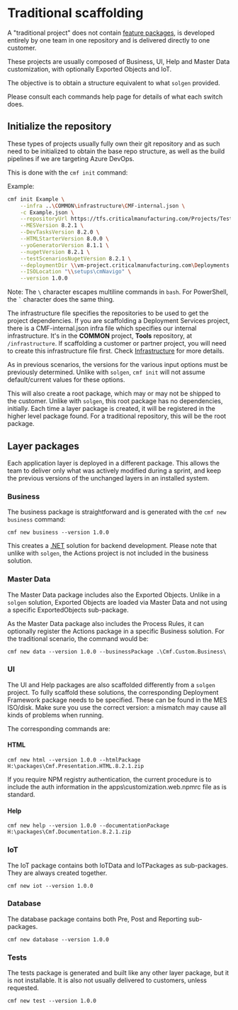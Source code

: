 # Traditional scaffolding

A "traditional project" does not contain [feature packages](./features.md), is developed entirely by one team in one repository and is delivered directly to one customer.

These projects are usually composed of Business, UI, Help and Master Data customization, with optionally Exported Objects and IoT.

The objective is to obtain a structure equivalent to what `solgen` provided.

Please consult each commands help page for details of what each switch does.

## Initialize the repository

These types of projects usually fully own their git repository and as such need to be initialized to obtain the base repo structure, as well as the build pipelines if we are targeting Azure DevOps.

This is done with the `cmf init` command:

Example: 
```bash
cmf init Example \
    --infra ..\COMMON\infrastructure\CMF-internal.json \
    -c Example.json \
    --repositoryUrl https://tfs.criticalmanufacturing.com/Projects/Test/_git/Test \
    --MESVersion 8.2.1 \
    --DevTasksVersion 8.2.0 \
    --HTMLStarterVersion 8.0.0 \
    --yoGeneratorVersion 8.1.1 \
    --nugetVersion 8.2.1 \
    --testScenariosNugetVersion 8.2.1 \
    --deploymentDir \\vm-project.criticalmanufacturing.com\Deployments \
    --ISOLocation "\\setups\cmNavigo" \
    --version 1.0.0
```
Note: The `\` character escapes multiline commands in `bash`. For PowerShell, the `` ` `` character does the same thing.

The infrastructure file specifies the repositories to be used to get the project dependencies.
If you are scaffolding a Deployment Services project, there is a CMF-internal.json infra file which specifies our internal infrastructure. It's in the **COMMON** project, **Tools** repository, at `/infrastructure`.
If scaffolding a customer or partner project, you will need to create this infrastructure file first. Check [Infrastructure](./infrastructure.md) for more details.

As in previous scenarios, the versions for the various input options must be previously determined. Unlike with `solgen`, `cmf init` will not assume default/current values for these options.

This will also create a root package, which may or may not be shipped to the customer. Unlike with `solgen`, this root package has no dependencies, initially. Each time a layer package is created, it will be registered in the higher level package found. For a traditional repository, this will be the root package.

## Layer packages

Each application layer is deployed in a different package. This allows the team to deliver only what was actively modified during a sprint, and keep the previous versions of the unchanged layers in an installed system.


### Business
The business package is straightforward and is generated with the `cmf new business` command:

```
cmf new business --version 1.0.0
```

This creates a [.NET](https://en.wikipedia.org/wiki/.NET) solution for backend development. Please note that unlike with `solgen`, the Actions project is not included in the business solution.

### Master Data
The Master Data package includes also the Exported Objects. Unlike in a `solgen` solution, Exported Objects are loaded via Master Data and not using a specific ExportedObjects sub-package.

As the Master Data package also includes the Process Rules, it can optionally register the Actions package in a specific Business solution. For the traditional scenario, the command would be:

```
cmf new data --version 1.0.0 --businessPackage .\Cmf.Custom.Business\
```

### UI
The UI and Help packages are also scaffolded differently from a `solgen` project. To fully scaffold these solutions, the corresponding Deployment Framework package needs to be specified. These can be found in the MES ISO/disk. Make sure you use the correct version: a mismatch may cause all kinds of problems when running.

The corresponding commands are:

#### HTML
```
cmf new html --version 1.0.0 --htmlPackage H:\packages\Cmf.Presentation.HTML.8.2.1.zip
```

If you require NPM registry authentication, the current procedure is to include the auth information in the apps\customization.web\.npmrc file as is standard.

#### Help
```
cmf new help --version 1.0.0 --documentationPackage H:\packages\Cmf.Documentation.8.2.1.zip
```

### IoT
The IoT package contains both IoTData and IoTPackages as sub-packages. They are always created together.
```
cmf new iot --version 1.0.0
```

### Database
The database package contains both Pre, Post and Reporting sub-packages.
```
cmf new database --version 1.0.0
```

### Tests
The tests package is generated and built like any other layer package, but it is not installable. It is also not usually delivered to customers, unless requested.
```
cmf new test --version 1.0.0
```


